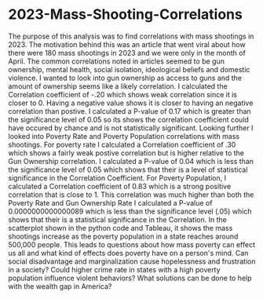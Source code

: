 # 2023-Mass-Shooting-Correlations
The purpose of this analysis was to find correlations with mass shootings in 2023. The motivation behind this was an article that went viral about how there were 180 mass shootings in 2023 and we were only in the month of
April. The common correlations noted in articles seemed to be gun ownership, mental health, social isolation, ideological beliefs and domestic violence. I wanted to look into gun ownership as access to guns and the amount
of ownership seems like a likely correlation. I calculated the Correlation coefficient of -.20 which shows weak correlation since it is closer to 0. Having a negative value shows it is closer to having an negative correlation than postive. I calculated a P-value of 0.17 which is greater than the significance level of 0.05 so its shows the correlation coefficient could have occured by chance and is not statistically significant. Looking further I looked into Poverty Rate and Poverty Population correlations with mass shootings. For poverty rate I calculated a Correlation coefficient of .30 which shows a fairly weak postive correlation but is higher relative to the Gun Ownership correlation. I calculated a P-value of 0.04 which is less than the significance level of 0.05 which shows that their is a level of statistical significance in the Correlation Coefficient.
For Poverty Population, I calculated a Correlation coefficient of 0.83 which is a strong positive correlation that is close to 1. This correlation was much higher than both the Poverty Rate and Gun Ownership Rate
I calculated a P-value of 0.0000000000000089 which is less than the significance level (.05) which shows that their is a statistical significance in the Correlation. In the scatterplot shown in the python code and Tableau, it shows the mass shootings increase as the poverty population in a state reaches around 500,000 people. This leads to questions about how mass poverty can effect us all and what kind of effects does poverty have on a person's mind. Can social disadvantage and marginalization cause hopelessness and frustration in a society? Could higher crime rate in states with a high poverty population influence violent behaviors? What solutions can be done to help with the wealth gap in America?
